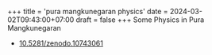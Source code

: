 +++
title = 'pura mangkunegaran physics'
date = 2024-03-02T09:43:00+07:00
draft = false
+++
Some Physics in Pura Mangkunegaran
<!--more-->

+ [10.5281/zenodo.10743061](https://zenodo.org/doi/10.5281/zenodo.10743061)
